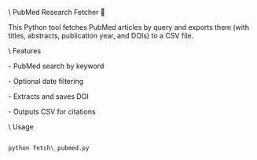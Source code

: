 \ PubMed Research Fetcher 🧪



This Python tool fetches PubMed articles by query and exports them (with titles, abstracts, publication year, and DOIs) to a CSV file.



\ Features

\- PubMed search by keyword

\- Optional date filtering

\- Extracts and saves DOI

\- Outputs CSV for citations



\ Usage



```bash

python fetch\_pubmed.py



